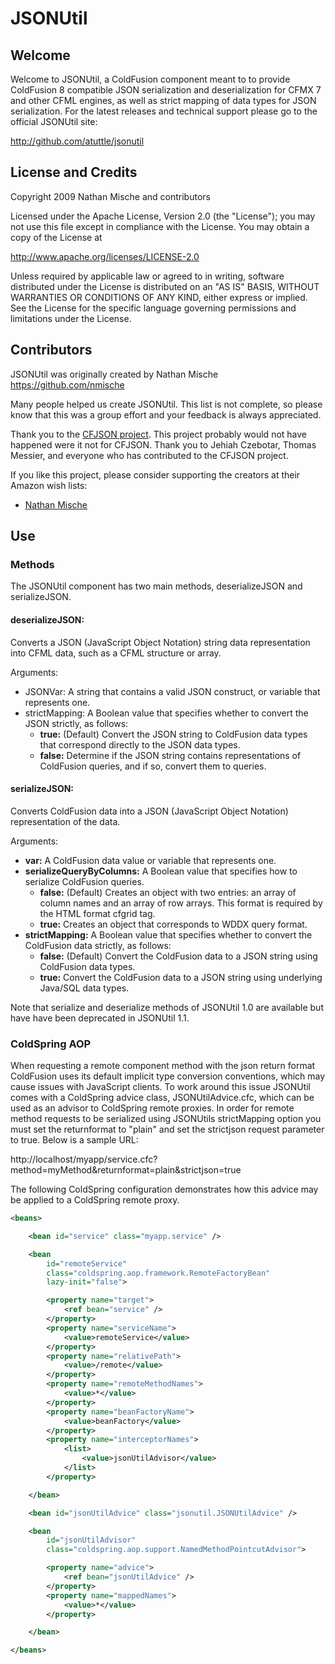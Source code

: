 # JSONUtil

## Welcome

Welcome to JSONUtil, a ColdFusion component meant to to provide
ColdFusion 8 compatible JSON serialization and deserialization for
CFMX 7 and other CFML engines, as well as strict mapping of data types
for JSON serialization. For the latest releases and technical support
please go to the official JSONUtil site:

http://github.com/atuttle/jsonutil

## License and Credits

Copyright 2009 Nathan Mische and contributors

Licensed under the Apache License, Version 2.0 (the "License"); you may
not use this file except in compliance with the License. You may obtain
a copy of the License at

http://www.apache.org/licenses/LICENSE-2.0

Unless required by applicable law or agreed to in writing, software
distributed under the License is distributed on an "AS IS" BASIS,
WITHOUT WARRANTIES OR CONDITIONS OF ANY KIND, either express or
implied. See the License for the specific language governing
permissions and limitations under the License.


## Contributors

JSONUtil was originally created by Nathan Mische <https://github.com/nmische>

Many people helped us create JSONUtil. This list is not complete, so please know that this was a
group effort and your feedback is always appreciated.

Thank you to the [CFJSON project](http://www.epiphantastic.com/cfjson). This project probably would not have happened were it not for CFJSON.
Thank you to Jehiah Czebotar, Thomas Messier, and everyone who has contributed to the CFJSON project.

If you like this project, please consider supporting the creators at their Amazon wish lists:

- [Nathan Mische](http://www.amazon.com/gp/registry/wishlist/1PMU5WXR9RZNJ/ref=wl_web/)

## Use

### Methods

The JSONUtil component has two main methods, deserializeJSON and
serializeJSON.

#### deserializeJSON:

Converts a JSON (JavaScript Object Notation) string data representation into CFML data, such as a CFML structure or array.

Arguments:

 - JSONVar: A string that contains a valid JSON construct, or variable that represents one.
 - strictMapping: A Boolean value that specifies whether to convert the JSON strictly, as follows:
   - **true:** (Default) Convert the JSON string to ColdFusion data types that correspond directly to the JSON data types.
   - **false:** Determine if the JSON string contains representations of ColdFusion queries, and if so, convert them to queries.

#### serializeJSON:

Converts ColdFusion data into a JSON (JavaScript Object Notation) representation of the data.

Arguments:

 - **var:** A ColdFusion data value or variable that represents one.
 - **serializeQueryByColumns:** A Boolean value that specifies how to serialize ColdFusion queries.
   - **false:** (Default) Creates an object with two entries: an array of column names and an array of row arrays. This format is required by the HTML format cfgrid tag.
   - **true:** Creates an object that corresponds to WDDX query format.
 - **strictMapping:** A Boolean value that specifies whether to convert the ColdFusion data strictly, as follows:
   - **false:** (Default) Convert the ColdFusion data to a JSON string using ColdFusion data types.
   - **true:** Convert the ColdFusion data to a JSON string using underlying Java/SQL data types.

Note that serialize and deserialize methods of JSONUtil 1.0 are available but have have been deprecated in JSONUtil 1.1.

### ColdSpring AOP

When requesting a remote component method with the json return format
ColdFusion uses its default implicit type conversion conventions, which
may cause issues with JavaScript clients. To work around this issue
JSONUtil comes with a ColdSpring advice class, JSONUtilAdvice.cfc,
which can be used as an advisor to ColdSpring remote proxies. In order
for remote method requests to be serialized using JSONUtils
strictMapping option you must set the returnformat to "plain" and set
the strictjson request parameter to true. Below is a sample URL:

http://localhost/myapp/service.cfc?method=myMethod&returnformat=plain&strictjson=true

The following ColdSpring configuration demonstrates how this advice
may be applied to a ColdSpring remote proxy.

```xml
<beans>

	<bean id="service" class="myapp.service" />

	<bean
		id="remoteService"
		class="coldspring.aop.framework.RemoteFactoryBean"
		lazy-init="false">

		<property name="target">
			<ref bean="service" />
		</property>
		<property name="serviceName">
			<value>remoteService</value>
		</property>
		<property name="relativePath">
			<value>/remote</value>
		</property>
		<property name="remoteMethodNames">
			<value>*</value>
		</property>
		<property name="beanFactoryName">
			<value>beanFactory</value>
		</property>
		<property name="interceptorNames">
			<list>
				<value>jsonUtilAdvisor</value>
			</list>
		</property>

	</bean>

	<bean id="jsonUtilAdvice" class="jsonutil.JSONUtilAdvice" />

	<bean
		id="jsonUtilAdvisor"
		class="coldspring.aop.support.NamedMethodPointcutAdvisor">

		<property name="advice">
			<ref bean="jsonUtilAdvice" />
		</property>
		<property name="mappedNames">
			<value>*</value>
		</property>

	</bean>

</beans>
```
